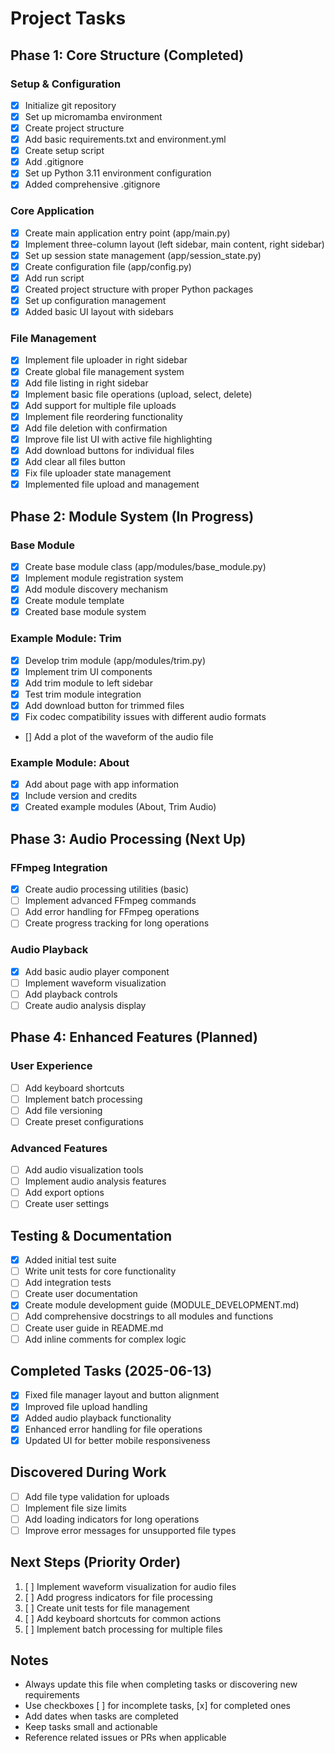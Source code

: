# Project Tasks

## Phase 1: Core Structure (Completed)
### Setup & Configuration
- [x] Initialize git repository
- [x] Set up micromamba environment
- [x] Create project structure
- [x] Add basic requirements.txt and environment.yml
- [x] Create setup script
- [x] Add .gitignore
- [x] Set up Python 3.11 environment configuration
- [x] Added comprehensive .gitignore

### Core Application
- [x] Create main application entry point (app/main.py)
- [x] Implement three-column layout (left sidebar, main content, right sidebar)
- [x] Set up session state management (app/session_state.py)
- [x] Create configuration file (app/config.py)
- [x] Add run script
- [x] Created project structure with proper Python packages
- [x] Set up configuration management
- [x] Added basic UI layout with sidebars

### File Management
- [x] Implement file uploader in right sidebar
- [x] Create global file management system
- [x] Add file listing in right sidebar
- [x] Implement basic file operations (upload, select, delete)
- [x] Add support for multiple file uploads
- [x] Implement file reordering functionality
- [x] Add file deletion with confirmation
- [x] Improve file list UI with active file highlighting
- [x] Add download buttons for individual files
- [x] Add clear all files button
- [x] Fix file uploader state management
- [x] Implemented file upload and management

## Phase 2: Module System (In Progress)
### Base Module
- [x] Create base module class (app/modules/base_module.py)
- [x] Implement module registration system
- [x] Add module discovery mechanism
- [x] Create module template
- [x] Created base module system

### Example Module: Trim
- [x] Develop trim module (app/modules/trim.py)
- [x] Implement trim UI components
- [x] Add trim module to left sidebar
- [x] Test trim module integration
- [x] Add download button for trimmed files
- [x] Fix codec compatibility issues with different audio formats
- [] Add a plot of the waveform of the audio file

### Example Module: About
- [x] Add about page with app information
- [x] Include version and credits
- [x] Created example modules (About, Trim Audio)

## Phase 3: Audio Processing (Next Up)
### FFmpeg Integration
- [x] Create audio processing utilities (basic)
- [ ] Implement advanced FFmpeg commands
- [ ] Add error handling for FFmpeg operations
- [ ] Create progress tracking for long operations

### Audio Playback
- [x] Add basic audio player component
- [ ] Implement waveform visualization
- [ ] Add playback controls
- [ ] Create audio analysis display

## Phase 4: Enhanced Features (Planned)
### User Experience
- [ ] Add keyboard shortcuts
- [ ] Implement batch processing
- [ ] Add file versioning
- [ ] Create preset configurations

### Advanced Features
- [ ] Add audio visualization tools
- [ ] Implement audio analysis features
- [ ] Add export options
- [ ] Create user settings

## Testing & Documentation
- [x] Added initial test suite
- [ ] Write unit tests for core functionality
- [ ] Add integration tests
- [ ] Create user documentation
- [x] Create module development guide (MODULE_DEVELOPMENT.md)
- [ ] Add comprehensive docstrings to all modules and functions
- [ ] Create user guide in README.md
- [ ] Add inline comments for complex logic

## Completed Tasks (2025-06-13)
- [x] Fixed file manager layout and button alignment
- [x] Improved file upload handling
- [x] Added audio playback functionality
- [x] Enhanced error handling for file operations
- [x] Updated UI for better mobile responsiveness

## Discovered During Work
- [ ] Add file type validation for uploads
- [ ] Implement file size limits
- [ ] Add loading indicators for long operations
- [ ] Improve error messages for unsupported file types

## Next Steps (Priority Order)
1. [ ] Implement waveform visualization for audio files
2. [ ] Add progress indicators for file processing
3. [ ] Create unit tests for file management
4. [ ] Add keyboard shortcuts for common actions
5. [ ] Implement batch processing for multiple files

## Notes
- Always update this file when completing tasks or discovering new requirements
- Use checkboxes [ ] for incomplete tasks, [x] for completed ones
- Add dates when tasks are completed
- Keep tasks small and actionable
- Reference related issues or PRs when applicable
